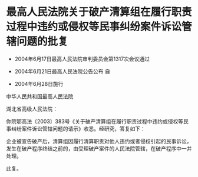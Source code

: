 # 最高人民法院关于破产清算组在履行职责过程中违约或侵权等民事纠纷案件诉讼管辖问题的批复

- 2004年6月17日最高人民法院审判委员会第1317次会议通过

- 2004年6月21日最高人民法院公告公布 自

- 2004年6月28日施行

<!-- INFO END -->

中华人民共和国最高人民法院

湖北省高级人民法院：

你院鄂高法〔2003〕383号《关于破产清算组在履行职责过程中违约或侵权等民事纠纷案件诉讼管辖问题的请示》收悉。经研究，答复如下：

企业被宣告破产后，清算组因履行清算职责对他人违约或者侵权引起的民事诉讼，发生在破产程序终结之前的，由受理破产案件的人民法院管辖，在破产程序中一并处理。

此复。
